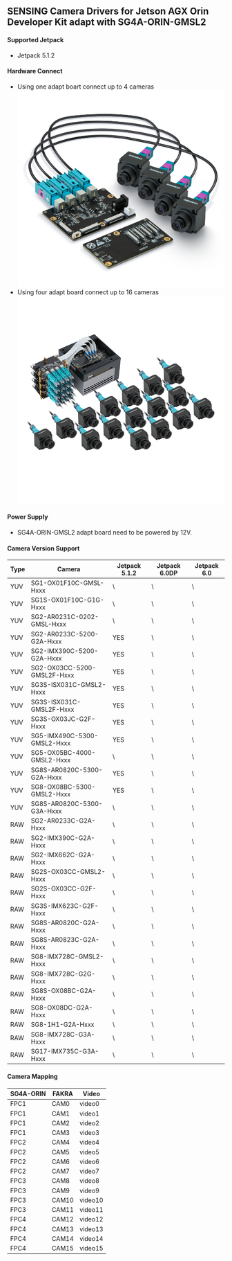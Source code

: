 ## SENSING Camera Drivers for Jetson AGX Orin Developer Kit adapt with SG4A-ORIN-GMSL2

#### Supported Jetpack

* Jetpack 5.1.2

#### Hardware Connect

* Using one adapt boart connect up to 4 cameras
  ![atl text](../../SENSING%20Deserializer%20Adapt%20Board/SG4A-ORIN-GMSL2-1%20with%20Jetson%20AGX%20Orin.png)
* Using four adapt board connect up to 16 cameras
  ![atl text](../../SENSING%20Deserializer%20Adapt%20Board/SG4A-ORIN-GMSL2%20with%20Jetson%20AGX%20Orin%20Devkit.png)

#### Power Supply

* SG4A-ORIN-GMSL2 adapt board need to be powered by 12V.

#### Camera Version Support

| Type | Camera                      | Jetpack 5.1.2 | Jetpack 6.0DP | Jetpack 6.0 |
| ---- | --------------------------- | ------------- | ------------- | ----------- |
| YUV  | SG1-OX01F10C-GMSL-Hxxx      | \             | \             | \           |
| YUV  | SG1S-OX01F10C-G1G-Hxxx      | \             | \             | \           |
| YUV  | SG2-AR0231C-0202-GMSL-Hxxx  | \             | \             | \           |
| YUV  | SG2-AR0233C-5200-G2A-Hxxx   | YES           | \             | \           |
| YUV  | SG2-IMX390C-5200-G2A-Hxxx   | YES           | \             | \           |
| YUV  | SG2-OX03CC-5200-GMSL2F-Hxxx | YES           | \             | \           |
| YUV  | SG3S-ISX031C-GMSL2-Hxxx     | YES           | \             | \           |
| YUV  | SG3S-ISX031C-GMSL2F-Hxxx    | YES           | \             | \           |
| YUV  | SG3S-OX03JC-G2F-Hxxx        | YES           | \             | \           |
| YUV  | SG5-IMX490C-5300-GMSL2-Hxxx | YES           | \             | \           |
| YUV  | SG5-OX05BC-4000-GMSL2-Hxxx  | \             | \             | \           |
| YUV  | SG8S-AR0820C-5300-G2A-Hxxx  | YES           | \             | \           |
| YUV  | SG8-OX08BC-5300-GMSL2-Hxxx  | YES           | \             | \           |
| YUV  | SG8S-AR0820C-5300-G3A-Hxxx  | \             | \             | \           |
| RAW  | SG2-AR0233C-G2A-Hxxx        | \             | \             | \           |
| RAW  | SG2-IMX390C-G2A-Hxxx        | \             | \             | \           |
| RAW  | SG2-IMX662C-G2A-Hxxx        | \             | \             | \           |
| RAW  | SG2S-OX03CC-GMSL2-Hxxx      | \             | \             | \           |
| RAW  | SG2S-OX03CC-G2F-Hxxx        | \             | \             | \           |
| RAW  | SG3S-IMX623C-G2F-Hxxx       | \             | \             | \           |
| RAW  | SG8S-AR0820C-G2A-Hxxx       | \             | \             | \           |
| RAW  | SG8S-AR0823C-G2A-Hxxx       | \             | \             | \           |
| RAW  | SG8-IMX728C-GMSL2-Hxxx      | \             | \             | \           |
| RAW  | SG8-IMX728C-G2G-Hxxx        | \             | \             | \           |
| RAW  | SG8S-OX08BC-G2A-Hxxx        | \             | \             | \           |
| RAW  | SG8-OX08DC-G2A-Hxxx         | \             | \             | \           |
| RAW  | SG8-1H1-G2A-Hxxx            | \             | \             | \           |
| RAW  | SG8-IMX728C-G3A-Hxxx        | \             | \             | \           |
| RAW  | SG17-IMX735C-G3A-Hxxx       | \             | \             | \           |

#### Camera Mapping

| SG4A-ORIN | FAKRA | Video   |
| --------- | ----- | ------- |
| FPC1      | CAM0  | video0  |
| FPC1      | CAM1  | video1  |
| FPC1      | CAM2  | video2  |
| FPC1      | CAM3  | video3  |
| FPC2      | CAM4  | video4  |
| FPC2      | CAM5  | video5  |
| FPC2      | CAM6  | video6  |
| FPC2      | CAM7  | video7  |
| FPC3      | CAM8  | video8  |
| FPC3      | CAM9  | video9  |
| FPC3      | CAM10 | video10 |
| FPC3      | CAM11 | video11 |
| FPC4      | CAM12 | video12 |
| FPC4      | CAM13 | video13 |
| FPC4      | CAM14 | video14 |
| FPC4      | CAM15 | video15 |
